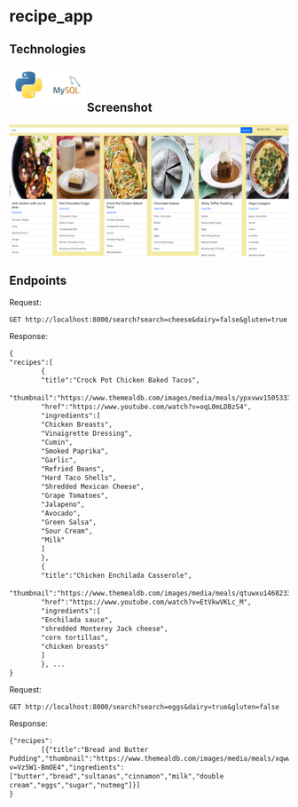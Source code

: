 # recipe_app

## Technologies

<img align="left" alt="Pyton" width="70px" src="https://raw.githubusercontent.com/github/explore/80688e429a7d4ef2fca1e82350fe8e3517d3494d/topics/python/python.png" />

<img align="left" alt="Mysql" width="70px" src="https://raw.githubusercontent.com/github/explore/80688e429a7d4ef2fca1e82350fe8e3517d3494d/topics/mysql/mysql.png" />
<br />
<br />

## Screenshot

![Screenshot](homepage_pic.png)

## Endpoints

Request:

```
GET http://localhost:8000/search?search=cheese&dairy=false&gluten=true
```

Response:

```
{
"recipes":[
        {
        "title":"Crock Pot Chicken Baked Tacos",
        "thumbnail":"https://www.themealdb.com/images/media/meals/ypxvwv1505333929.jpg",
        "href":"https://www.youtube.com/watch?v=oqL0mLDBzS4",
        "ingredients":[
        "Chicken Breasts",
        "Vinaigrette Dressing",
        "Cumin",
        "Smoked Paprika",
        "Garlic",
        "Refried Beans",
        "Hard Taco Shells",
        "Shredded Mexican Cheese",
        "Grape Tomatoes",
        "Jalapeno",
        "Avocado",
        "Green Salsa",
        "Sour Cream",
        "Milk"
        ]
        },
        {
        "title":"Chicken Enchilada Casserole",
        "thumbnail":"https://www.themealdb.com/images/media/meals/qtuwxu1468233098.jpg",
        "href":"https://www.youtube.com/watch?v=EtVkwVKLc_M",
        "ingredients":[
        "Enchilada sauce",
        "shredded Monterey Jack cheese",
        "corn tortillas",
        "chicken breasts"
        ]
        }, ...
}

```

Request:

```
GET http://localhost:8000/search?search=eggs&dairy=true&gluten=false
```

Response:

```
{"recipes":
        [{"title":"Bread and Butter Pudding","thumbnail":"https://www.themealdb.com/images/media/meals/xqwwpy1483908697.jpg","href":"https://www.youtube.com/watch?v=Vz5W1-BmOE4","ingredients":["butter","bread","sultanas","cinnamon","milk","double cream","eggs","sugar","nutmeg"]}]
}

```
